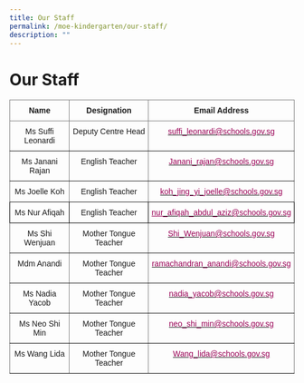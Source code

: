 ```yaml
---
title: Our Staff
permalink: /moe-kindergarten/our-staff/
description: ""
---
```

# **Our Staff**

<table style="border-collapse:collapse;border-spacing:0" class="tg"><thead><tr><th style="border-color:inherit;border-style:solid;border-width:1px;font-family:Arial, sans-serif;font-size:14px;font-weight:bold;overflow:hidden;padding:10px 5px;text-align:center;vertical-align:top;word-break:normal">Name</th><th style="border-color:inherit;border-style:solid;border-width:1px;font-family:Arial, sans-serif;font-size:14px;font-weight:bold;overflow:hidden;padding:10px 5px;text-align:center;vertical-align:top;word-break:normal">Designation</th><th style="border-color:inherit;border-style:solid;border-width:1px;font-family:Arial, sans-serif;font-size:14px;font-weight:bold;overflow:hidden;padding:10px 5px;text-align:center;vertical-align:top;word-break:normal">Email Address</th></tr></thead><tbody><tr><td style="border-color:inherit;border-style:solid;border-width:1px;font-family:Arial, sans-serif;font-size:14px;overflow:hidden;padding:10px 5px;text-align:center;vertical-align:top;word-break:normal">Ms Suffi Leonardi</td><td style="border-color:inherit;border-style:solid;border-width:1px;font-family:Arial, sans-serif;font-size:14px;overflow:hidden;padding:10px 5px;text-align:center;vertical-align:top;word-break:normal">Deputy Centre Head</td><td style="border-color:inherit;border-style:solid;border-width:1px;font-family:Arial, sans-serif;font-size:14px;overflow:hidden;padding:10px 5px;text-align:center;vertical-align:top;word-break:normal"><a href="mailto:&#x73;&#117;&#102;&#102;&#105;&#x5f;&#x6c;&#x65;&#111;&#110;&#x61;&#114;&#x64;&#x69;&#x40;&#x73;&#x63;&#104;&#111;&#111;&#x6c;&#115;&#x2e;&#103;&#x6f;&#118;&#46;&#x73;&#x67;"><span style="color:#905">suffi_leonardi@schools.gov.sg</span></a></td></tr><tr><td style="border-color:inherit;border-style:solid;border-width:1px;font-family:Arial, sans-serif;font-size:14px;overflow:hidden;padding:10px 5px;text-align:center;vertical-align:top;word-break:normal">Ms Janani Rajan</td><td style="border-color:inherit;border-style:solid;border-width:1px;font-family:Arial, sans-serif;font-size:14px;overflow:hidden;padding:10px 5px;text-align:center;vertical-align:top;word-break:normal">English Teacher</td><td style="border-color:inherit;border-style:solid;border-width:1px;font-family:Arial, sans-serif;font-size:14px;overflow:hidden;padding:10px 5px;text-align:center;vertical-align:top;word-break:normal"><a href="mailto:&#x4a;&#97;&#110;&#97;&#x6e;&#x69;&#x5f;&#x72;&#x61;&#106;&#97;&#x6e;&#64;&#x73;&#x63;&#x68;&#111;&#111;&#108;&#x73;&#46;&#103;&#111;&#x76;&#x2e;&#x73;&#x67;"><span style="color:#905">Janani_rajan@schools.gov.sg</span></a></td></tr><tr><td style="border-color:inherit;border-style:solid;border-width:1px;font-family:Arial, sans-serif;font-size:14px;overflow:hidden;padding:10px 5px;text-align:center;vertical-align:top;word-break:normal">Ms Joelle Koh</td><td style="border-color:inherit;border-style:solid;border-width:1px;font-family:Arial, sans-serif;font-size:14px;overflow:hidden;padding:10px 5px;text-align:center;vertical-align:top;word-break:normal">English Teacher</td><td style="border-color:inherit;border-style:solid;border-width:1px;font-family:Arial, sans-serif;font-size:14px;overflow:hidden;padding:10px 5px;text-align:center;vertical-align:top;word-break:normal"><a href="mailto:&#x6b;&#x6f;&#104;&#95;&#x6a;&#x69;&#x6e;&#x67;&#x5f;&#x79;&#105;&#x5f;&#106;&#111;&#101;&#x6c;&#108;&#101;&#x40;&#115;&#99;&#x68;&#x6f;&#x6f;&#108;&#115;&#x2e;&#103;&#x6f;&#x76;&#x2e;&#x73;&#x67;"><span style="color:#905">koh_jing_yi_joelle@schools.gov.sg</span></a></td></tr><tr><td style="border-color:black;border-style:solid;border-width:1px;font-family:Arial, sans-serif;font-size:14px;overflow:hidden;padding:10px 5px;text-align:center;vertical-align:top;word-break:normal">Ms Nur Afiqah</td><td style="border-color:black;border-style:solid;border-width:1px;font-family:Arial, sans-serif;font-size:14px;overflow:hidden;padding:10px 5px;text-align:center;vertical-align:top;word-break:normal">English Teacher</td><td style="border-color:black;border-style:solid;border-width:1px;color:#905;font-family:Arial, sans-serif;font-size:14px;overflow:hidden;padding:10px 5px;text-align:center;text-decoration:underline;vertical-align:top;word-break:normal">nur<a href="mailto:&#x6b;&#x6f;&#104;&#95;&#x6a;&#x69;&#x6e;&#x67;&#x5f;&#x79;&#105;&#x5f;&#106;&#111;&#101;&#x6c;&#108;&#101;&#x40;&#115;&#99;&#x68;&#x6f;&#x6f;&#108;&#115;&#x2e;&#103;&#x6f;&#x76;&#x2e;&#x73;&#x67;" target="_blank" rel="noopener noreferrer"><span style="color:#905">_afiqah_abdul_aziz@schools.gov.sg</span></a></td></tr><tr><td style="border-color:inherit;border-style:solid;border-width:1px;font-family:Arial, sans-serif;font-size:14px;overflow:hidden;padding:10px 5px;text-align:center;vertical-align:top;word-break:normal">Ms Shi Wenjuan</td><td style="border-color:inherit;border-style:solid;border-width:1px;font-family:Arial, sans-serif;font-size:14px;overflow:hidden;padding:10px 5px;text-align:center;vertical-align:top;word-break:normal">Mother Tongue Teacher</td><td style="border-color:inherit;border-style:solid;border-width:1px;font-family:Arial, sans-serif;font-size:14px;overflow:hidden;padding:10px 5px;text-align:center;vertical-align:top;word-break:normal"><a href="mailto:&#x53;&#x68;&#105;&#x5f;&#87;&#x65;&#x6e;&#106;&#x75;&#x61;&#x6e;&#x40;&#x73;&#99;&#104;&#111;&#111;&#x6c;&#x73;&#46;&#103;&#x6f;&#x76;&#x2e;&#x73;&#x67;"><span style="color:#905">Shi_Wenjuan@schools.gov.sg</span></a></td></tr><tr><td style="border-color:inherit;border-style:solid;border-width:1px;font-family:Arial, sans-serif;font-size:14px;overflow:hidden;padding:10px 5px;text-align:center;vertical-align:top;word-break:normal">Mdm Anandi</td><td style="border-color:inherit;border-style:solid;border-width:1px;font-family:Arial, sans-serif;font-size:14px;overflow:hidden;padding:10px 5px;text-align:center;vertical-align:top;word-break:normal">Mother Tongue Teacher</td><td style="border-color:inherit;border-style:solid;border-width:1px;font-family:Arial, sans-serif;font-size:14px;overflow:hidden;padding:10px 5px;text-align:center;vertical-align:top;word-break:normal"><a href="mailto:&#114;&#x61;&#109;&#97;&#x63;&#104;&#x61;&#x6e;&#x64;&#x72;&#x61;&#110;&#95;&#97;&#x6e;&#97;&#110;&#100;&#x69;&#x40;&#115;&#99;&#104;&#x6f;&#x6f;&#x6c;&#x73;&#x2e;&#103;&#111;&#x76;&#x2e;&#115;&#103;"><span style="color:#905">ramachandran_anandi@schools.gov.sg</span></a></td></tr><tr><td style="border-color:inherit;border-style:solid;border-width:1px;font-family:Arial, sans-serif;font-size:14px;overflow:hidden;padding:10px 5px;text-align:center;vertical-align:top;word-break:normal">Ms Nadia Yacob</td><td style="border-color:inherit;border-style:solid;border-width:1px;font-family:Arial, sans-serif;font-size:14px;overflow:hidden;padding:10px 5px;text-align:center;vertical-align:top;word-break:normal">Mother Tongue Teacher</td><td style="border-color:inherit;border-style:solid;border-width:1px;font-family:Arial, sans-serif;font-size:14px;overflow:hidden;padding:10px 5px;text-align:center;vertical-align:top;word-break:normal"><a href="mailto:&#x6e;&#x61;&#x64;&#x69;&#x61;&#95;&#121;&#97;&#99;&#111;&#98;&#64;&#115;&#x63;&#x68;&#x6f;&#111;&#x6c;&#115;&#x2e;&#x67;&#111;&#x76;&#x2e;&#x73;&#103;"><span style="color:#905">nadia_yacob@schools.gov.sg</span></a></td></tr><tr><td style="border-color:inherit;border-style:solid;border-width:1px;font-family:Arial, sans-serif;font-size:14px;overflow:hidden;padding:10px 5px;text-align:center;vertical-align:top;word-break:normal">Ms Neo Shi Min</td><td style="border-color:inherit;border-style:solid;border-width:1px;font-family:Arial, sans-serif;font-size:14px;overflow:hidden;padding:10px 5px;text-align:center;vertical-align:top;word-break:normal">Mother Tongue Teacher</td><td style="border-color:inherit;border-style:solid;border-width:1px;font-family:Arial, sans-serif;font-size:14px;overflow:hidden;padding:10px 5px;text-align:center;vertical-align:top;word-break:normal"><a href="mailto:&#110;&#101;&#111;&#x5f;&#115;&#104;&#x69;&#x5f;&#x6d;&#x69;&#110;&#x40;&#115;&#x63;&#x68;&#x6f;&#x6f;&#108;&#x73;&#46;&#x67;&#x6f;&#118;&#46;&#x73;&#x67;"><span style="color:#905">neo_shi_min@schools.gov.sg</span></a></td></tr><tr><td style="border-color:inherit;border-style:solid;border-width:1px;font-family:Arial, sans-serif;font-size:14px;overflow:hidden;padding:10px 5px;text-align:center;vertical-align:top;word-break:normal">Ms Wang Lida</td><td style="border-color:inherit;border-style:solid;border-width:1px;font-family:Arial, sans-serif;font-size:14px;overflow:hidden;padding:10px 5px;text-align:center;vertical-align:top;word-break:normal">Mother Tongue Teacher</td><td style="border-color:inherit;border-style:solid;border-width:1px;font-family:Arial, sans-serif;font-size:14px;overflow:hidden;padding:10px 5px;text-align:center;vertical-align:top;word-break:normal"><a href="mailto:&#x57;&#x61;&#x6e;&#x67;&#x5f;&#x6c;&#105;&#100;&#x61;&#64;&#115;&#99;&#104;&#111;&#x6f;&#108;&#115;&#46;&#103;&#x6f;&#118;&#x2e;&#115;&#x67;"><span style="color:#905">Wang_lida@schools.gov.sg</span></a></td></tr></tbody></table>
